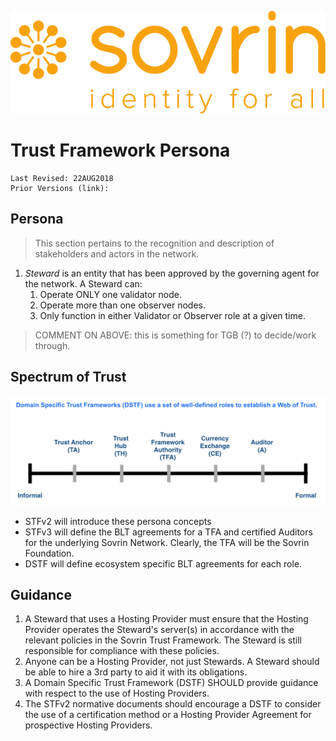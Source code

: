 ![logo](../images/banner.png)
# Trust Framework Persona
```
Last Revised: 22AUG2018
Prior Versions (link):

```

## Persona

>This section pertains to the recognition and description of stakeholders and actors in the network.

1. *Steward* is an entity that has been approved by the governing agent for the network. A Steward can:
	1. Operate ONLY one validator node.
	2. Operate more than one observer nodes.
	3. Only function in either Validator or Observer role at a given time.
> COMMENT ON ABOVE: this is something for TGB (?) to decide/work through.

## Spectrum of Trust

![spectrum-of-trust](../diagrams/images/spectrum-of-trust.png) 

* STFv2 will introduce these persona concepts
* STFv3 will define the BLT agreements for a TFA and certified Auditors for the underlying Sovrin Network. Clearly, the TFA will be the Sovrin Foundation.
* DSTF will define ecosystem specific BLT agreements for each role.


## Guidance

1. A Steward that uses a Hosting Provider must ensure that the Hosting Provider operates the Steward's server(s) in accordance with the relevant policies in the Sovrin Trust Framework. The Steward is still responsible for compliance with these policies.
2. Anyone can be a Hosting Provider, not just Stewards. A Steward should be able to hire a 3rd party to aid it with its obligations.
3. A Domain Specific Trust Framework (DSTF) SHOULD provide guidance with respect to the use of Hosting Providers.
4. The STFv2 normative documents should encourage a DSTF to consider the use of a certification method or a Hosting Provider Agreement for prospective Hosting Providers.